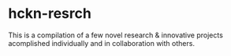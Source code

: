 # hckn-resrch
This is a compilation of a few novel research &amp; innovative projects acomplished individually and in collaboration with others.
